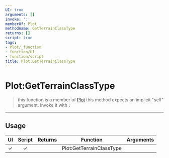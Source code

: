 ```yaml
---
UI: true
arguments: []
invoke: ':'
memberOf: Plot
methodname: GetTerrainClassType
returns: []
script: true
tags:
- Plot/_function
- function/UI
- function/script
title: Plot.GetTerrainClassType
---
```

# Plot:GetTerrainClassType
> this function is a member of [Plot](civ-6/lua/Plot.md)
> this method expects an implicit "self" argument. invoke it with `:`
-----
## Usage
|  UI | Script | Returns | Function | Arguments |
|:---:|:------:|-------:|:--------:|:---------|
|✓|✓||Plot:GetTerrainClassType||
